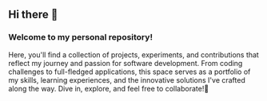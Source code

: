 ## Hi there 👋

### Welcome to my personal repository!
Here, you'll find a collection of projects, experiments, and contributions that reflect my journey and passion for software development.
From coding challenges to full-fledged applications, this space serves as a portfolio of my skills, learning experiences, and the innovative solutions I've crafted along the way.
Dive in, explore, and feel free to collaborate!🤗


<!--
**ivant-nick/ivant-nick** is a ✨ _special_ ✨ repository because its `README.md` (this file) appears on your GitHub profile.

Here are some ideas to get you started:

- 🔭 I’m currently working on ...
- 🌱 I’m currently learning ...
- 👯 I’m looking to collaborate on ...
- 🤔 I’m looking for help with ...
- 💬 Ask me about ...
- 📫 How to reach me: ...
- 😄 Pronouns: ...
- ⚡ Fun fact: ...
-->
